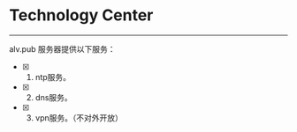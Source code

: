 # Technology Center

---

alv.pub 服务器提供以下服务：

- [x] 1. ntp服务。

- [x] 2. dns服务。

- [x] 3. vpn服务。（不对外开放）
